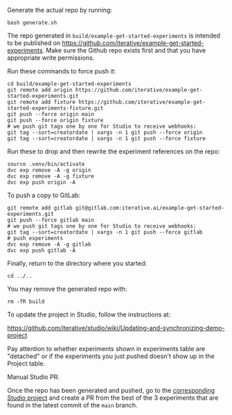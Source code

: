 Generate the actual repo by running: 

```shell
bash generate.sh
```

The repo generated in `build/example-get-started-experiments` is intended to be 
published on https://github.com/iterative/example-get-started-experiments. 
Make sure the Github repo exists first and that you have appropriate write 
permissions.

Run these commands to force push it:

```shell
cd build/example-get-started-experiments
git remote add origin https://github.com/iterative/example-get-started-experiments.git
git remote add fixture https://github.com/iterative/example-get-started-experiments-fixture.git
git push --force origin main
git push --force origin fixture
# we push git tags one by one for Studio to receive webhooks:
git tag --sort=creatordate | xargs -n 1 git push --force origin
git tag --sort=creatordate | xargs -n 1 git push --force fixture
```

Run these to drop and then rewrite the experiment references on the repo:

```shell
source .venv/bin/activate
dvc exp remove -A -g origin
dvc exp remove -A -g fixture
dvc exp push origin -A
```

To push a copy to GitLab:

```shell
git remote add gitlab git@gitlab.com:iterative.ai/example-get-started-experiments.git
git push --force gitlab main
# we push git tags one by one for Studio to receive webhooks:
git tag --sort=creatordate | xargs -n 1 git push --force gitlab
# push experiments
dvc exp remove -A -g gitlab
dvc exp push gitlab -A
```

Finally, return to the directory where you started:

```shell
cd ../..
```

You may remove the generated repo with:

```shell
rm -fR build
```

To update the project in Studio, follow the instructions at:

https://github.com/iterative/studio/wiki/Updating-and-synchronizing-demo-project


Pay attention to whether experiments shown in experiments table are "detached"
or if the experiments you just pushed doesn't show up in the Project table.

Manual Studio PR:

Once the repo has been generated and pushed, go to the 
[corresponding Studio project](https://studio.iterative.ai/team/Iterative/projects/example-get-started-experiments-y8toqd433r) 
and create a PR from the best of the 3 experiments that are found in the latest
commit of the `main` branch.
